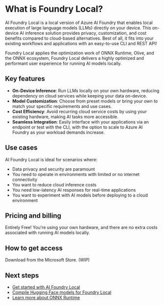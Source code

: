 # What is Foundry Local?

AI Foundry Local is a local version of Azure AI Foundry that enables local execution of large language models (LLMs) directly on your device. This on-device AI inference solution provides privacy, customization, and cost benefits compared to cloud-based alternatives. Best of all, it fits into your existing workflows and applications with an easy-to-use CLI and REST API!

Foundry Local applies the optimization work of ONNX Runtime, Olive, and the ONNX ecosystem, Foundry Local delivers a highly optimized and performant user experience for running AI models locally.

## Key features

- **On-Device Inference**: Run LLMs locally on your own hardware, reducing dependency on cloud services while keeping your data on-device.
- **Model Customization**: Choose from preset models or bring your own to match your specific requirements and use cases.
- **Cost Efficiency**: Avoid recurring cloud service costs by using your existing hardware, making AI tasks more accessible.
- **Seamless Integration**: Easily interface with your applications via an endpoint or test with the CLI, with the option to scale to Azure AI Foundry as your workload demands increase.

## Use cases

AI Foundry Local is ideal for scenarios where:

- Data privacy and security are paramount
- You need to operate in environments with limited or no internet connectivity
- You want to reduce cloud inference costs
- You need low-latency AI responses for real-time applications
- You want to experiment with AI models before deploying to a cloud environment

## Pricing and billing

Entirely Free! You're using your own hardware, and there are no extra costs associated with running AI models locally.

## How to get access

Download from the Microsoft Store. (WIP)

## Next steps

- [Get started with AI Foundry Local](./get-started.md)
- [Compile Hugging Face models for Foundry Local](./how-to/compile-models-for-foundry-local.md)
- [Learn more about ONNX Runtime](https://onnxruntime.ai/docs/)
